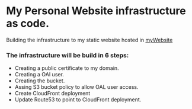 # My Personal Website infrastructure as code.

Building the infrastructure to my static website hosted in [myWebsite](http://www.leonardobozcaitano.com)

### The infrastructure will be build in 6 steps:

- Creating a public certificate to my domain.
- Creating a OAI user.
- Creating the bucket.
- Assing S3 bucket policy to allow OAL user access.
- Create CloudFront deployment
- Update Route53 to point to CloudFront deployment.
